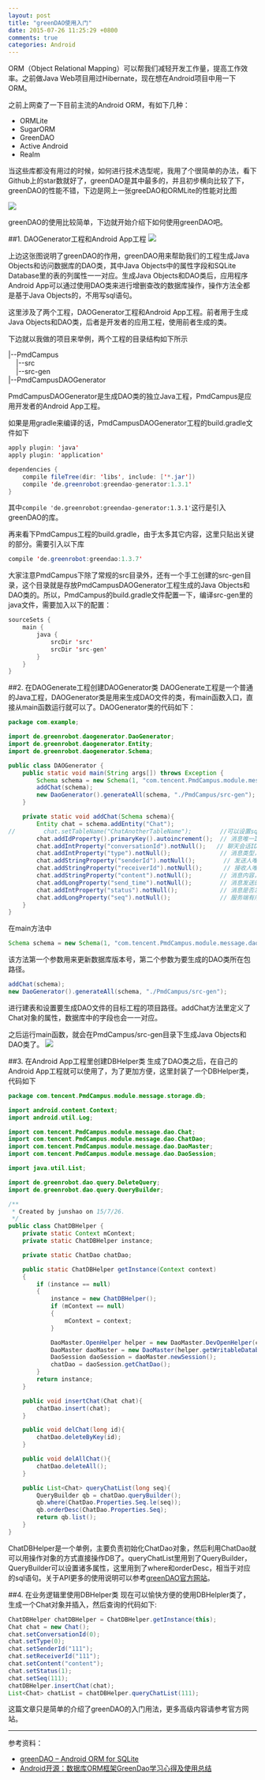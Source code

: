 ```yaml
---
layout: post
title: "greenDAO使用入门"
date: 2015-07-26 11:25:29 +0800
comments: true
categories: Android
---
```


ORM（Object Relational Mapping）可以帮我们减轻开发工作量，提高工作效率。之前做Java Web项目用过Hibernate，现在想在Android项目中用一下ORM。  

之前上网查了一下目前主流的Android ORM，有如下几种：  
* ORMLite  
* SugarORM  
* GreenDAO  
* Active Android  
* Realm  

当这些库都没有用过的时候，如何进行技术选型呢，我用了个很简单的办法，看下Github上的star数就好了，greenDAO是其中最多的，并且初步横向比较了下，greenDAO的性能不错，下边是网上一张greeDAO和ORMLite的性能对比图

![](http://i3.tietuku.com/b07d9bec3ea47b7d.png)

greenDAO的使用比较简单，下边就开始介绍下如何使用greenDAO吧。
<!--more-->
##1. DAOGenerator工程和Android App工程
![](http://i3.tietuku.com/4e32221ef721f18c.png)

上边这张图说明了greenDAO的作用，greenDAO用来帮助我们的工程生成Java Objects和访问数据库的DAO类，其中Java Objects中的属性字段和SQLite Database里的表的列属性一一对应。生成Java Objects和DAO类后，应用程序Android App可以通过使用DAO类来进行增删查改的数据库操作，操作方法全都是基于Java Objects的，不用写sql语句。

这里涉及了两个工程，DAOGenerator工程和Android App工程。前者用于生成Java Objects和DAO类，后者是开发者的应用工程，使用前者生成的类。

下边就以我做的项目来举例，两个工程的目录结构如下所示

|--PmdCampus  
&nbsp;&nbsp;&nbsp;&nbsp;|--src    
&nbsp;&nbsp;&nbsp;&nbsp;|--src-gen          
|--PmdCampusDAOGenerator  

PmdCampusDAOGenerator是生成DAO类的独立Java工程，PmdCampus是应用开发者的Android App工程。

如果是用gradle来编译的话，PmdCampusDAOGenerator工程的build.gradle文件如下
```java
apply plugin: 'java'
apply plugin: 'application'

dependencies {
    compile fileTree(dir: 'libs', include: ['*.jar'])
    compile 'de.greenrobot:greendao-generator:1.3.1'
}
```
其中`compile 'de.greenrobot:greendao-generator:1.3.1'`这行是引入greenDAO的库。

再来看下PmdCampus工程的build.gradle，由于太多其它内容，这里只贴出关键的部分。需要引入以下库
```java
compile 'de.greenrobot:greendao:1.3.7'
```

大家注意PmdCampus下除了常规的src目录外，还有一个手工创建的src-gen目录，这个目录就是存放PmdCampusDAOGenerator工程生成的Java Objects和DAO类的。所以，PmdCampus的build.gradle文件配置一下，编译src-gen里的java文件，需要加入以下的配置：
```java
sourceSets {
    main {
        java {
            srcDir 'src'
            srcDir 'src-gen'
        }
    }
}
```

##2. 在DAOGenerate工程创建DAOGenerator类
DAOGenerate工程是一个普通的Java工程，DAOGenerator类是用来生成DAO文件的类，有main函数入口，直接从main函数运行就可以了。DAOGenerator类的代码如下：
```java
package com.example;

import de.greenrobot.daogenerator.DaoGenerator;
import de.greenrobot.daogenerator.Entity;
import de.greenrobot.daogenerator.Schema;

public class DAOGenerator {
    public static void main(String args[]) throws Exception {
        Schema schema = new Schema(1, "com.tencent.PmdCampus.module.message.dao");
        addChat(schema);
        new DaoGenerator().generateAll(schema, "./PmdCampus/src-gen");
    }

    private static void addChat(Schema schema){
        Entity chat = schema.addEntity("Chat");
//        chat.setTableName("ChatAnotherTableName");		//可以设置sqlite中的table name，默认跟Entity的名字相同
        chat.addIdProperty().primaryKey().autoincrement();  // 消息唯一ID
        chat.addIntProperty("conversationId").notNull();   // 聊天会话ID
        chat.addIntProperty("type").notNull();              // 消息类型，1文字，2图片
        chat.addStringProperty("senderId").notNull();        // 发送人唯一标识
        chat.addStringProperty("receiverId").notNull();      // 接收人唯一标识
        chat.addStringProperty("content").notNull();        // 消息内容，1文字内容，2图片url
        chat.addLongProperty("send_time").notNull();        // 消息发送的时间
        chat.addIntProperty("status").notNull();            // 消息是否发送成功（0表示成功或已读， 1表示失败, 2表示正在发送, 3表示未读）
        chat.addLongProperty("seq").notNull();              // 服务端有序的序号
    }
}

```
在main方法中
```java
Schema schema = new Schema(1, "com.tencent.PmdCampus.module.message.dao");
```
该方法第一个参数用来更新数据库版本号，第二个参数为要生成的DAO类所在包路径。
```java
addChat(schema);
new DaoGenerator().generateAll(schema, "./PmdCampus/src-gen");
```
进行建表和设置要生成DAO文件的目标工程的项目路径。addChat方法里定义了Chat对象的属性，数据库中的字段也会一一对应。

之后运行main函数，就会在PmdCampus/src-gen目录下生成Java Objects和DAO类了。
![](http://i3.tietuku.com/d85c5423440290ca.png)

##3. 在Android App工程里创建DBHelper类
生成了DAO类之后，在自己的Android App工程就可以使用了，为了更加方便，这里封装了一个DBHelper类，代码如下
```java
package com.tencent.PmdCampus.module.message.storage.db;

import android.content.Context;
import android.util.Log;

import com.tencent.PmdCampus.module.message.dao.Chat;
import com.tencent.PmdCampus.module.message.dao.ChatDao;
import com.tencent.PmdCampus.module.message.dao.DaoMaster;
import com.tencent.PmdCampus.module.message.dao.DaoSession;

import java.util.List;

import de.greenrobot.dao.query.DeleteQuery;
import de.greenrobot.dao.query.QueryBuilder;

/**
 * Created by junshao on 15/7/26.
 */
public class ChatDBHelper {
    private static Context mContext;
    private static ChatDBHelper instance;

    private static ChatDao chatDao;

    public static ChatDBHelper getInstance(Context context)
    {
        if (instance == null)
        {
            instance = new ChatDBHelper();
            if (mContext == null)
            {
                mContext = context;
            }

            DaoMaster.OpenHelper helper = new DaoMaster.DevOpenHelper(context, "message.db", null);
            DaoMaster daoMaster = new DaoMaster(helper.getWritableDatabase());
            DaoSession daoSession = daoMaster.newSession();
            chatDao = daoSession.getChatDao();
        }
        return instance;
    }

    public void insertChat(Chat chat){
        chatDao.insert(chat);
    }

    public void delChat(long id){
        chatDao.deleteByKey(id);
    }

    public void delAllChat(){
        chatDao.deleteAll();
    }

    public List<Chat> queryChatList(long seq){
        QueryBuilder qb = chatDao.queryBuilder();
        qb.where(ChatDao.Properties.Seq.le(seq));
        qb.orderDesc(ChatDao.Properties.Seq);
        return qb.list();
    }
}

```

ChatDBHelper是一个单例，主要负责初始化ChatDao对象，然后利用ChatDao就可以用操作对象的方式直接操作DB了。queryChatList里用到了QueryBuilder，QueryBuilder可以设置诸多属性，这里用到了where和orderDesc，相当于对应的sql语句。关于API更多的使用说明可以参考[greenDAO官方网站](http://greendao-orm.com/)。

##4. 在业务逻辑里使用DBHelper类
现在可以愉快方便的使用DBHelpler类了，生成一个Chat对象并插入，然后查询的代码如下:
```java
ChatDBHelper chatDBHelper = ChatDBHelper.getInstance(this);
Chat chat = new Chat();
chat.setConversationId(0);
chat.setType(0);
chat.setSenderId("111");
chat.setReceiverId("111");
chat.setContent("content");
chat.setStatus(1);
chat.setSeq(111);
chatDBHelper.insertChat(chat);
List<Chat> chatList = chatDBHelper.queryChatList(111);
```

这篇文章只是简单的介绍了greenDAO的入门用法，更多高级内容请参考官方网站。

***

参考资料：  
*  [greenDAO – Android ORM for SQLite](http://greendao-orm.com/)   
*  [Android开源：数据库ORM框架GreenDao学习心得及使用总结](http://glblong.blog.51cto.com/3058613/1354953)